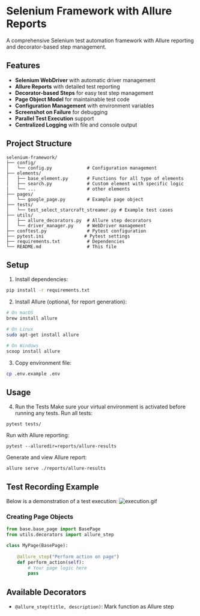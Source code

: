 # Selenium Framework with Allure Reports

A comprehensive Selenium test automation framework with Allure reporting and decorator-based step management.

## Features

- **Selenium WebDriver** with automatic driver management
- **Allure Reports** with detailed test reporting
- **Decorator-based Steps** for easy test step management
- **Page Object Model** for maintainable test code
- **Configuration Management** with environment variables
- **Screenshot on Failure** for debugging
- **Parallel Test Execution** support
- **Centralized Logging** with file and console output

## Project Structure

```
selenium-framework/
├── config/
│   └── config.py             # Configuration management
├── elements/
│   ├── base_element.py       # Functions for all type of elements
│   ├── search.py             # Custom element with specific logic
|   └── ...                   # other elements
├── pages/
│   └── google_page.py        # Example page object
├── tests/
│   └── test_select_starcraft_streamer.py # Example test cases
├── utils/
│   ├── allure_decorators.py  # Allure step decorators
│   └── driver_manager.py     # WebDriver management
├── conftest.py               # Pytest configuration
├── pytest.ini               # Pytest settings
├── requirements.txt          # Dependencies
└── README.md                 # This file
```

## Setup

1. Install dependencies:
```bash
pip install -r requirements.txt
```

2. Install Allure (optional, for report generation):
```bash
# On macOS
brew install allure

# On Linux
sudo apt-get install allure

# On Windows
scoop install allure
```

3. Copy environment file:
```bash
cp .env.example .env
```

## Usage

4. Run the Tests 
Make sure your virtual environment is activated before running any tests.
Run all tests:
``` 
pytest tests/
```
Run with Allure reporting:
``` 
pytest --alluredir=reports/allure-results
```
Generate and view Allure report:
``` 
allure serve ./reports/allure-results
```

## Test Recording Example
Below is a demonstration of a test execution:
![execution.gif](execution.gif)


### Creating Page Objects

```python
from base.base_page import BasePage
from utils.decorators import allure_step

class MyPage(BasePage):
    
    @allure_step("Perform action on page")
    def perform_action(self):
        # Your page logic here
        pass
```

## Available Decorators

- `@allure_step(title, description)`: Mark function as Allure step
